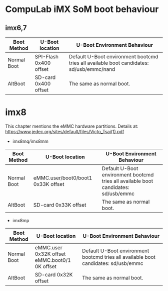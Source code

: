 # CompuLab iMX SoM boot behaviour

## imx6,7

|Boot Method|U-Boot location|U-Boot Environment Behaviour|
|----|----|----|
|Normal Boot|SPI-Flash 0x400 offset|Default U-Boot environment bootcmd tries all available boot candidates: sd/usb/emmc/nand|
|AltBoot|SD-card 0x400 offset|The same as normal boot.|

# imx8
This chapter mentions the eMMC hardware partitions. Details at: https://www.jedec.org/sites/default/files/Victo_Tsai(1).pdf
* imx8mq/imx8mm

|Boot Method|U-Boot location|U-Boot Environment Behaviour|
|----|----|----|
|Normal Boot|eMMC.user/boot0/boot1 0x33K offset|Default U-Boot environment bootcmd tries all available boot candidates: sd/usb/emmc|
|AltBoot|SD-card 0x33K offset|The same as normal boot.|

* imx8mp

|Boot Method|U-Boot location|U-Boot Environment Behaviour|
|----|----|----|
|Normal Boot|eMMC.user 0x32K offset<br>eMMC.boot0/1 0K offset<br>|Default U-Boot environment bootcmd tries all available boot candidates: sd/usb/emmc|
|AltBoot|SD-card 0x32K offset|The same as normal boot.|

